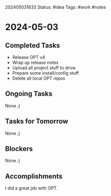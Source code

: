 202405031633
Status: #idea
Tags: #work #notes 

# 2024-05-03

## Completed Tasks
- Release OPT v4
- Wrap up release notes
- Upload all project stuff to drive
- Prepare some install/config stuff
- Delete all local OPT repos

## Ongoing Tasks
None ;)

## Tasks for Tomorrow
None ;)

## Blockers
None ;)

## Accomplishments
I did a great job with OPT.
